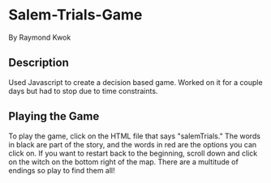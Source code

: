 # Salem-Trials-Game
By Raymond Kwok

Description
-------------
Used Javascript to create a decision based game. 
Worked on it for a couple days but had to stop due to time constraints.


Playing the Game
-----------------
To play the game, click on the HTML file that says "salemTrials."
The words in black are part of the story, and the words in red are the options you can click on.
If you want to restart back to the beginning, scroll down and click on the witch on the bottom right of the map.
There are a multitude of endings so play to find them all!

